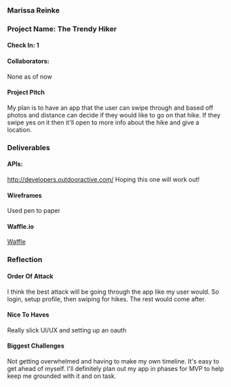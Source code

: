 ### Marissa Reinke

### Project Name: The Trendy Hiker

#### Check In: 1

#### Collaborators:
None as of now

#### Project Pitch
My plan is to have an app that the user can swipe through and based off photos and distance can decide if they would like to go on that hike. If they swipe yes on it then it'll open to more info about the hike and give a location.

### Deliverables

#### APIs:
http://developers.outdooractive.com/
Hoping this one will work out!

#### Wireframes
Used pen to paper

#### Waffle.io
[Waffle](https://waffle.io/marissa27/trendy-hiker)

### Reflection

#### Order Of Attack
I think the best attack will be going through the app like my user would. So login, setup profile, then swiping for hikes. The rest would come after.

#### Nice To Haves
Really slick UI/UX and setting up an oauth

#### Biggest Challenges
Not getting overwhelmed and having to make my own timeline. It's easy to get ahead of myself. I'll definitely plan out my app in phases for MVP to help keep me grounded with it and on task. 
